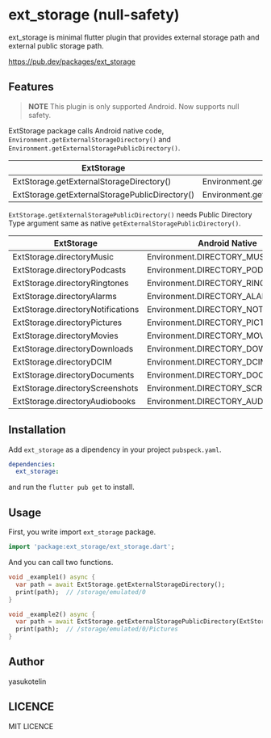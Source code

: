 # ext_storage (null-safety)

ext_storage is minimal flutter plugin that provides external storage path and external public storage path.

https://pub.dev/packages/ext_storage

## Features

> **NOTE** This plugin is only supported Android. Now supports null safety.

ExtStorage package calls Android native code, `Environment.getExternalStorageDirectory()` and `Environment.getExternalStoragePublicDirectory()`.

| ExtStorage                                     | Andorid Native                                  |
|------------------------------------------------|-------------------------------------------------|
| ExtStorage.getExternalStorageDirectory()       | Environment.getExternalStorageDirectory()       |
| ExtStorage.getExternalStoragePublicDirectory() | Environment.getExternalStoragePublicDirectory() |

`ExtStorage.getExternalStoragePublicDirectory()` needs Public Directory Type argument same as native `getExternalStoragePublicDirectory()`.

| ExtStorage                         | Android Native                      |
|------------------------------------|-------------------------------------|
| ExtStorage.directoryMusic          | Environment.DIRECTORY_MUSIC         |
| ExtStorage.directoryPodcasts       | Environment.DIRECTORY_PODCASTS      |
| ExtStorage.directoryRingtones      | Environment.DIRECTORY_RINGTONES     |
| ExtStorage.directoryAlarms         | Environment.DIRECTORY_ALARMS        |
| ExtStorage.directoryNotifications  | Environment.DIRECTORY_NOTIFICATIONS |
| ExtStorage.directoryPictures       | Environment.DIRECTORY_PICTURES      |
| ExtStorage.directoryMovies         | Environment.DIRECTORY_MOVIES        |
| ExtStorage.directoryDownloads      | Environment.DIRECTORY_DOWNLOADS     |
| ExtStorage.directoryDCIM           | Environment.DIRECTORY_DCIM          |
| ExtStorage.directoryDocuments      | Environment.DIRECTORY_DOCUMENTS     |
| ExtStorage.directoryScreenshots    | Environment.DIRECTORY_SCREENSHOTS   |
| ExtStorage.directoryAudiobooks     | Environment.DIRECTORY_AUDIOBOOKS    |

## Installation

Add `ext_storage` as a dipendency in your project `pubspeck.yaml`.

```yaml
dependencies:
  ext_storage:
```

and run the `flutter pub get` to install.

## Usage

First, you write import `ext_storage` package.

```dart
import 'package:ext_storage/ext_storage.dart';
```

And you can call two functions.

```dart
void _example1() async {
  var path = await ExtStorage.getExternalStorageDirectory();
  print(path);  // /storage/emulated/0
}

void _example2() async {
  var path = await ExtStorage.getExternalStoragePublicDirectory(ExtStorage.DIRECTORY_PICTURES);
  print(path);  // /storage/emulated/0/Pictures
}
```

## Author

yasukotelin

## LICENCE

MIT LICENCE
